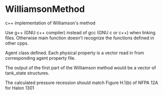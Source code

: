 # WilliamsonMethod
c++ implementation of Williamson's method


Use g++ (GNU c++ compiler) instead of gcc (GNU c or c++) when linking files. Otherwise main function doesn't recognize the functions defined in other cpps.

Agent class defined. Each physical property is a vector read in from corresponding agent property file.

The output of the first part of the Williamson method would be a vector of tank_state structures.

The calculated pressure recession should match Figure H.1(b) of NFPA 12A for Halon 1301
